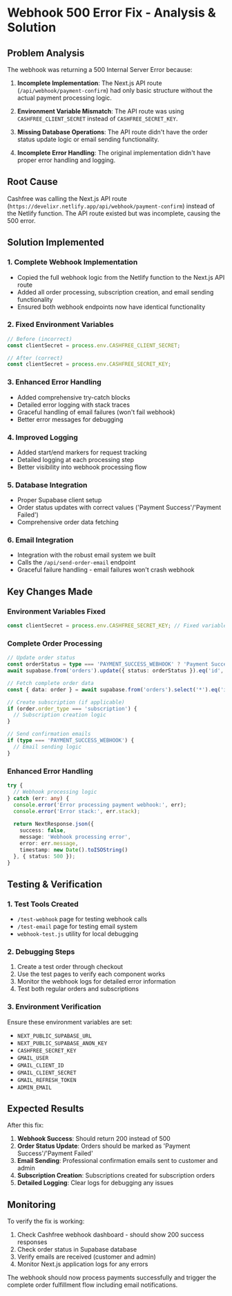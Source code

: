 # Webhook 500 Error Fix - Analysis & Solution

## Problem Analysis

The webhook was returning a 500 Internal Server Error because:

1. **Incomplete Implementation**: The Next.js API route (`/api/webhook/payment-confirm`) had only basic structure without the actual payment processing logic.

2. **Environment Variable Mismatch**: The API route was using `CASHFREE_CLIENT_SECRET` instead of `CASHFREE_SECRET_KEY`.

3. **Missing Database Operations**: The API route didn't have the order status update logic or email sending functionality.

4. **Incomplete Error Handling**: The original implementation didn't have proper error handling and logging.

## Root Cause

Cashfree was calling the Next.js API route (`https://develixr.netlify.app/api/webhook/payment-confirm`) instead of the Netlify function. The API route existed but was incomplete, causing the 500 error.

## Solution Implemented

### 1. **Complete Webhook Implementation**
- Copied the full webhook logic from the Netlify function to the Next.js API route
- Added all order processing, subscription creation, and email sending functionality
- Ensured both webhook endpoints now have identical functionality

### 2. **Fixed Environment Variables**
```typescript
// Before (incorrect)
const clientSecret = process.env.CASHFREE_CLIENT_SECRET;

// After (correct)  
const clientSecret = process.env.CASHFREE_SECRET_KEY;
```

### 3. **Enhanced Error Handling**
- Added comprehensive try-catch blocks
- Detailed error logging with stack traces
- Graceful handling of email failures (won't fail webhook)
- Better error messages for debugging

### 4. **Improved Logging**
- Added start/end markers for request tracking
- Detailed logging at each processing step
- Better visibility into webhook processing flow

### 5. **Database Integration**
- Proper Supabase client setup
- Order status updates with correct values ('Payment Success'/'Payment Failed')
- Comprehensive order data fetching

### 6. **Email Integration**
- Integration with the robust email system we built
- Calls the `/api/send-order-email` endpoint
- Graceful failure handling - email failures won't crash webhook

## Key Changes Made

### Environment Variables Fixed
```typescript
const clientSecret = process.env.CASHFREE_SECRET_KEY; // Fixed variable name
```

### Complete Order Processing
```typescript
// Update order status
const orderStatus = type === 'PAYMENT_SUCCESS_WEBHOOK' ? 'Payment Success' : 'Payment Failed';
await supabase.from('orders').update({ status: orderStatus }).eq('id', internalOrderId);

// Fetch complete order data
const { data: order } = await supabase.from('orders').select('*').eq('id', internalOrderId).single();

// Create subscription (if applicable)
if (order.order_type === 'subscription') {
  // Subscription creation logic
}

// Send confirmation emails
if (type === 'PAYMENT_SUCCESS_WEBHOOK') {
  // Email sending logic
}
```

### Enhanced Error Handling
```typescript
try {
  // Webhook processing logic
} catch (err: any) {
  console.error('Error processing payment webhook:', err);
  console.error('Error stack:', err.stack);
  
  return NextResponse.json({ 
    success: false, 
    message: 'Webhook processing error',
    error: err.message,
    timestamp: new Date().toISOString()
  }, { status: 500 });
}
```

## Testing & Verification

### 1. **Test Tools Created**
- `/test-webhook` page for testing webhook calls
- `/test-email` page for testing email system
- `webhook-test.js` utility for local debugging

### 2. **Debugging Steps**
1. Create a test order through checkout
2. Use the test pages to verify each component works
3. Monitor the webhook logs for detailed error information
4. Test both regular orders and subscriptions

### 3. **Environment Verification**
Ensure these environment variables are set:
- `NEXT_PUBLIC_SUPABASE_URL`
- `NEXT_PUBLIC_SUPABASE_ANON_KEY`  
- `CASHFREE_SECRET_KEY`
- `GMAIL_USER`
- `GMAIL_CLIENT_ID`
- `GMAIL_CLIENT_SECRET`
- `GMAIL_REFRESH_TOKEN`
- `ADMIN_EMAIL`

## Expected Results

After this fix:
1. **Webhook Success**: Should return 200 instead of 500
2. **Order Status Update**: Orders should be marked as 'Payment Success'/'Payment Failed'
3. **Email Sending**: Professional confirmation emails sent to customer and admin
4. **Subscription Creation**: Subscriptions created for subscription orders
5. **Detailed Logging**: Clear logs for debugging any issues

## Monitoring

To verify the fix is working:
1. Check Cashfree webhook dashboard - should show 200 success responses
2. Check order status in Supabase database
3. Verify emails are received (customer and admin)
4. Monitor Next.js application logs for any errors

The webhook should now process payments successfully and trigger the complete order fulfillment flow including email notifications.
